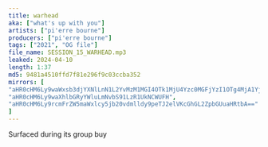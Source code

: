 ```yaml
---
title: warhead
aka: ["what's up with you"]
artists: ["pi'erre bourne"]
producers: ["pi'erre bourne"]
tags: ["2021", "OG file"]
file_name: SESSION_15_WARHEAD.mp3
leaked: 2024-04-10
length: 1:37
md5: 9481a4510ffd7f81e296f9c03ccba352
mirrors: [
"aHR0cHM6Ly9waWxsb3djYXNlLnN1L2YvMzM1MGI4OTk1MjU4Yzc0MGFjYzI1OTg4MjA1YjE3N2Q=",
"aHR0cHM6Ly9waXhlbGRyYWluLmNvbS91LzR1UkNCWUFH",
"aHR0cHM6Ly9rcmFrZW5maWxlcy5jb20vdmlldy9peTJ2elVKcGhGL2ZpbGUuaHRtbA=="
]
---
```

Surfaced during its group buy
